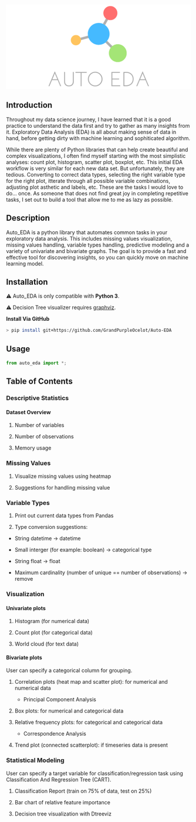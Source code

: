 <div align="center">
  <img src="images/Auto_EDA.png" alt="auto_eda_logo"/>
</div>


## Introduction

Throughout my data science journey, I have learned that it is a good practice to understand the data first and try to gather as many insights from it. Exploratory Data Analysis (EDA) is all about making sense of data in hand, before getting dirty with machine learning and sophiticated algorithm. 

While there are plenty of Python libraries that can help create beautiful and complex visualizations, I often find myself starting with the most simplistic analyses: count plot, histogram, scatter plot, boxplot, etc. This initial EDA workflow is very similar for each new data set. But unfortunately, they are tedious. Converting to correct data types, selecting the right variable type for the right plot, itterate through all possible variable combinations, adjusting plot asthetic and labels, etc. These are the tasks I would love to do... once. As someone that does not find great joy in completing repetitive tasks, I set out to build a tool that allow me to me as lazy as possible.

## Description
Auto_EDA is a python library that automates common tasks in your exploratory data analysis. This includes missing values visualization, missing values handling, variable types handling, predictive modeling and a variety of univariate and bivariate graphs. The goal is to provide a fast and effective tool for discovering insights, so you can quickly move on machine learning model.

## Installation

:warning: Auto_EDA is only compatible with **Python 3**.

:warning: Decision Tree visualizer requires [graphviz](https://github.com/parrt/dtreeviz).

**Install Via GitHub**

```sh
> pip install git+https://github.com/GrandPurpleOcelot/Auto-EDA 
```
## Usage

```python
from auto_eda import *;
```

## Table of Contents

### Descriptive Statistics

####  Dataset Overview

1. Number of variables

2. Number of observations

3. Memory usage

### Missing Values

1. Visualize missing values using heatmap

2. Suggestions for handling missing value

### Variable Types

1. Print out current data types from Pandas

2. Type conversion suggestions: 

 * String datetime -> datetime
 
 * Small interger (for example: boolean)  -> categorical type
 
 * String float -> float
 
 * Maximum cardinality (number of unique == number of observations) -> remove

### Visualization

#### Univariate plots

1. Histogram (for numerical data)

2. Count plot (for categorical data)

3. World cloud (for text data)

#### Bivariate plots 

User can specify a categorical column for grouping. 

1. Correlation plots (heat map and scatter plot): for numerical and numerical data
    * Principal Component Analysis

2. Box plots: for numerical and categorical data

3. Relative frequency plots: for categorical and categorical data
    * Correspondence Analysis

4. Trend plot (connected scatterplot): if timeseries data is present


### Statistical Modeling

User can specify a target variable for classification/regression task using Classification And Regression Tree (CART).

1. Classification Report (train on 75% of data, test on 25%)

2. Bar chart of relative feature importance

3. Decision tree visualization with Dtreeviz

